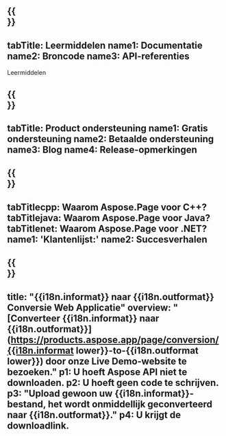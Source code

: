 ﻿---
translation: true
deploy: false
---

{{<section learningresources>}}
---
tabTitle: Leermiddelen
name1: Documentatie
name2: Broncode
name3: API-referenties
---

Leermiddelen

{{<section support>}}
---
tabTitle: Product ondersteuning
name1: Gratis ondersteuning
name2: Betaalde ondersteuning
name3: Blog
name4: Release-opmerkingen
---

{{<section why>}}
---
tabTitlecpp: Waarom Aspose.Page voor C++?
tabTitlejava: Waarom Aspose.Page voor Java?
tabTitlenet: Waarom Aspose.Page voor .NET?
name1: 'Klantenlijst:'
name2: Succesverhalen
---

{{<section widgetbackup>}}
---
title: "{{i18n.informat}} naar {{i18n.outformat}} Conversie Web Applicatie"
overview: "[Converteer {{i18n.informat}} naar {{i18n.outformat}}](https://products.aspose.app/page/conversion/{{i18n.informat lower}}-to-{{i18n.outformat lower}}) door onze Live Demo-website te bezoeken."
p1: U hoeft Aspose API niet te downloaden.
p2: U hoeft geen code te schrijven.
p3: "Upload gewoon uw {{i18n.informat}}-bestand, het wordt onmiddellijk geconverteerd naar {{i18n.outformat}}."
p4: U krijgt de downloadlink.
---
